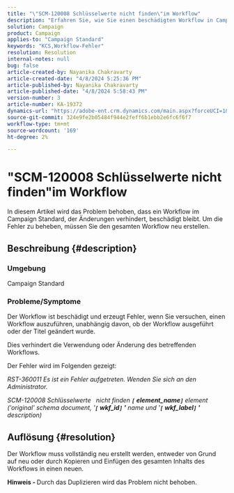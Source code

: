 ```yaml
---
title: "\"SCM-120008 Schlüsselwerte nicht finden\"im Workflow"
description: "Erfahren Sie, wie Sie einen beschädigten Workflow in Campaign Standard beheben können. Erstellen Sie den gesamten Workflow erneut."
solution: Campaign
product: Campaign
applies-to: "Campaign Standard"
keywords: "KCS,Workflow-Fehler"
resolution: Resolution
internal-notes: null
bug: false
article-created-by: Nayanika Chakravarty
article-created-date: "4/8/2024 5:25:36 PM"
article-published-by: Nayanika Chakravarty
article-published-date: "4/8/2024 5:58:43 PM"
version-number: 3
article-number: KA-19372
dynamics-url: "https://adobe-ent.crm.dynamics.com/main.aspx?forceUCI=1&pagetype=entityrecord&etn=knowledgearticle&id=4dca4800-cdf5-ee11-a1fe-6045bd006295"
source-git-commit: 324e9fe2b05484f944e2feff6b1ebb2e6fc6f6f7
workflow-type: tm+mt
source-wordcount: '169'
ht-degree: 2%

---
```


# &quot;SCM-120008 Schlüsselwerte nicht finden&quot;im Workflow


In diesem Artikel wird das Problem behoben, dass ein Workflow im Campaign Standard, der Änderungen verhindert, beschädigt bleibt. Um die Fehler zu beheben, müssen Sie den gesamten Workflow neu erstellen.

## Beschreibung {#description}


### Umgebung

Campaign Standard

### Probleme/Symptome

Der Workflow ist beschädigt und erzeugt Fehler, wenn Sie versuchen, einen Workflow auszuführen, unabhängig davon, ob der Workflow ausgeführt oder der Titel geändert wurde.

Dies verhindert die Verwendung oder Änderung des betreffenden Workflows.

Der Fehler wird im Folgenden gezeigt:

*RST-360011 Es ist ein Fehler aufgetreten. Wenden Sie sich an den Administrator.*

*SCM-120008 Schlüsselwerte &#x200B; &#x200B; nicht finden <b>`[` element_name`]` </b> element (&#39;original&#39; schema document, &#39;<b>`[` wkf_id`]` &#39;</b> name und &#39;<b>`[` wkf_label`]` &#39;</b> description)*


## Auflösung {#resolution}


Der Workflow muss vollständig neu erstellt werden, entweder von Grund auf neu oder durch Kopieren und Einfügen des gesamten Inhalts des Workflows in einen neuen.

<b>Hinweis - </b>Durch das Duplizieren wird das Problem nicht behoben.
